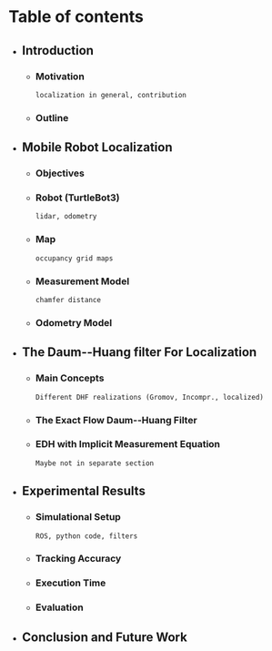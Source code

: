 # Table of contents

- ## Introduction

  - ### Motivation

        localization in general, contribution

  - ### Outline

- ## Mobile Robot Localization

  - ### Objectives

  - ### Robot (TurtleBot3)

        lidar, odometry

  - ### Map

        occupancy grid maps

  - ### Measurement Model

        chamfer distance

  - ### Odometry Model

- ## The Daum--Huang filter For Localization

  - ### Main Concepts

        Different DHF realizations (Gromov, Incompr., localized)

  - ### The Exact Flow Daum--Huang Filter

  - ### EDH with Implicit Measurement Equation

        Maybe not in separate section

- ## Experimental Results

  - ### Simulational Setup

        ROS, python code, filters

  - ### Tracking Accuracy

  - ### Execution Time

  - ### Evaluation

- ## Conclusion and Future Work
